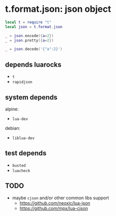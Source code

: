 # t.format.json: json object
```lua
local t = require "t"
local json = t.format.json

_ = json.encode({a=2})
_ = json.pretty({a=2})

_ = json.decode('{"a":2}')
```

## depends luarocks
- `t`
- `rapidjson`

## system depends
alpine:
- `lua-dev`

debian:
- `liblua-dev`

## test depends
- `busted`
- `luacheck`

## TODO
- maybe `cjson` and/or other common libs support
  - https://github.com/neoxic/lua-json
  - https://github.com/mpx/lua-cjson
